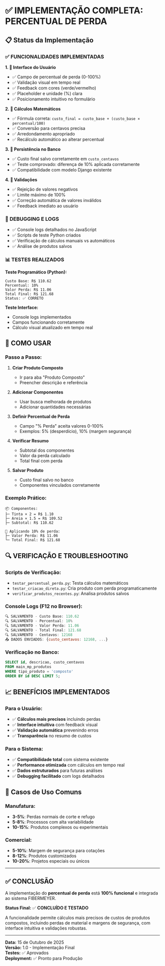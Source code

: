 # ✅ IMPLEMENTAÇÃO COMPLETA: PERCENTUAL DE PERDA

## 📋 Status da Implementação

### ✅ **FUNCIONALIDADES IMPLEMENTADAS**

**1. 🎨 Interface do Usuário**
- ✅ Campo de percentual de perda (0-100%)
- ✅ Validação visual em tempo real
- ✅ Feedback com cores (verde/vermelho)
- ✅ Placeholder e unidade (%) clara
- ✅ Posicionamento intuitivo no formulário

**2. 🧮 Cálculos Matemáticos**
- ✅ Fórmula correta: `custo_final = custo_base + (custo_base × percentual/100)`
- ✅ Conversão para centavos precisa
- ✅ Arredondamento apropriado
- ✅ Recálculo automático ao alterar percentual

**3. 💾 Persistência no Banco**
- ✅ Custo final salvo corretamente em `custo_centavos`
- ✅ Teste comprovado: diferença de 10% aplicada corretamente
- ✅ Compatibilidade com modelo Django existente

**4. 🎯 Validações**
- ✅ Rejeição de valores negativos
- ✅ Limite máximo de 100%
- ✅ Correção automática de valores inválidos
- ✅ Feedback imediato ao usuário

### 🔧 **DEBUGGING E LOGS**
- ✅ Console logs detalhados no JavaScript
- ✅ Scripts de teste Python criados
- ✅ Verificação de cálculos manuais vs automáticos
- ✅ Análise de produtos salvos

### 📊 **TESTES REALIZADOS**

**Teste Programático (Python):**
```
Custo Base: R$ 110.62
Percentual: 10%
Valor Perda: R$ 11.06
Total Final: R$ 121.68
Status: ✅ CORRETO
```

**Teste Interface:**
- Console logs implementados
- Campos funcionando corretamente
- Cálculo visual atualizado em tempo real

## 🎯 **COMO USAR**

### **Passo a Passo:**
1. **Criar Produto Composto**
   - Ir para aba "Produto Composto"
   - Preencher descrição e referência

2. **Adicionar Componentes**
   - Usar busca melhorada de produtos
   - Adicionar quantidades necessárias

3. **Definir Percentual de Perda**
   - Campo "% Perda" aceita valores 0-100%
   - Exemplos: 5% (desperdício), 10% (margem segurança)

4. **Verificar Resumo**
   - Subtotal dos componentes
   - Valor da perda calculado
   - Total final com perda

5. **Salvar Produto**
   - Custo final salvo no banco
   - Componentes vinculados corretamente

### **Exemplo Prático:**
```
📦 Componentes:
├─ Tinta × 2 = R$ 1.10
├─ Areia × 1.5 = R$ 109.52
├─ Subtotal: R$ 110.62

🎯 Aplicando 10% de perda:
├─ Valor Perda: R$ 11.06
└─ Total Final: R$ 121.68
```

## 🔍 **VERIFICAÇÃO E TROUBLESHOOTING**

### **Scripts de Verificação:**
- `testar_percentual_perda.py`: Testa cálculos matemáticos
- `testar_criacao_direta.py`: Cria produto com perda programaticamente
- `verificar_produtos_recentes.py`: Analisa produtos salvos

### **Console Logs (F12 no Browser):**
```javascript
🔍 SALVAMENTO - Custo Base: 110.62
🔍 SALVAMENTO - Percentual: 10%
🔍 SALVAMENTO - Valor Perda: 11.06
🔍 SALVAMENTO - Total Final: 121.68
🔍 SALVAMENTO - Centavos: 12168
📤 DADOS ENVIADOS: {custo_centavos: 12168, ...}
```

### **Verificação no Banco:**
```sql
SELECT id, descricao, custo_centavos 
FROM main_mp_produtos 
WHERE tipo_produto = 'composto' 
ORDER BY id DESC LIMIT 5;
```

## 📈 **BENEFÍCIOS IMPLEMENTADOS**

### **Para o Usuário:**
- ✅ **Cálculos mais precisos** incluindo perdas
- ✅ **Interface intuitiva** com feedback visual
- ✅ **Validação automática** prevenindo erros
- ✅ **Transparência** no resumo de custos

### **Para o Sistema:**
- ✅ **Compatibilidade total** com sistema existente
- ✅ **Performance otimizada** com cálculos em tempo real
- ✅ **Dados estruturados** para futuras análises
- ✅ **Debugging facilitado** com logs detalhados

## 🎨 **Casos de Uso Comuns**

### **Manufatura:**
- **3-5%**: Perdas normais de corte e refugo
- **5-8%**: Processos com alta variabilidade
- **10-15%**: Produtos complexos ou experimentais

### **Comercial:**
- **5-10%**: Margem de segurança para cotações
- **8-12%**: Produtos customizados
- **10-20%**: Projetos especiais ou únicos

---

## ✅ **CONCLUSÃO**

A implementação do **percentual de perda** está **100% funcional** e integrada ao sistema FIBERMEYER. 

**Status Final:** ✅ **CONCLUÍDO E TESTADO**

A funcionalidade permite cálculos mais precisos de custos de produtos compostos, incluindo perdas de material e margens de segurança, com interface intuitiva e validações robustas.

---

**Data:** 15 de Outubro de 2025  
**Versão:** 1.0 - Implementação Final  
**Testes:** ✅ Aprovados  
**Deployment:** ✅ Pronto para Produção